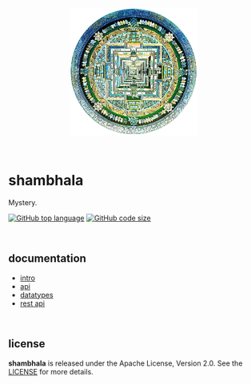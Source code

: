 <p align="center">
    <br />
    <img src="https://raw.githubusercontent.com/stellar-fox/shambhala/master/public/logo.png" alt="Shambhala Logo" />
</p>

<br />




# shambhala

Mystery.

[![GitHub top language](https://img.shields.io/github/languages/top/stellar-fox/shambhala.svg)](https://github.com/stellar-fox/shambhala)
[![GitHub code size](https://img.shields.io/github/languages/code-size/stellar-fox/shambhala.svg)](https://github.com/stellar-fox/shambhala)

<br />




## documentation

* [intro](./doc/01.intro.md)
* [api](./doc/02.api.md)
* [datatypes](./doc/03.datatypes.md)
* [rest api](./doc/04.rest.api.md)

<br />




## license

**shambhala** is released under the Apache License, Version 2.0. See the
[LICENSE](./LICENSE) for more details.
